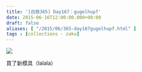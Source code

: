 ```yaml
---
title: '[白狼365] Day167：gugelhupf'
date: 2015-06-16T12:00:00.000+08:00
draft: false
aliases: [ "/2015/06/365-day167gugelhupf.html" ]
tags : [collections - zaku]
---
```


![](/images/zaku167.jpg)

買了新模具（lalala）
